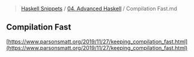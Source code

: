 > [Haskell Snippets](../README.md) / [04. Advanced Haskell](README.md) / Compilation Fast.md
## Compilation Fast
[https://www.parsonsmatt.org/2019/11/27/keeping_compilation_fast.html](https://www.parsonsmatt.org/2019/11/27/keeping_compilation_fast.html)
